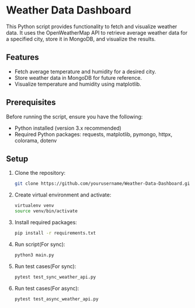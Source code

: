 # Weather Data Dashboard

This Python script provides functionality to fetch and visualize weather data. It uses the OpenWeatherMap API to retrieve average weather data for a specified city, store it in MongoDB, and visualize the results.

## Features

- Fetch average temperature and humidity for a desired city.
- Store weather data in MongoDB for future reference.
- Visualize temperature and humidity using matplotlib.

## Prerequisites

Before running the script, ensure you have the following:

- Python installed (version 3.x recommended)
- Required Python packages: requests, matplotlib, pymongo, httpx, colorama, dotenv

## Setup

1. Clone the repository:

   ```bash
   git clone https://github.com/yourusername/Weather-Data-Dashboard.git

2. Create virtual environment and activate:

   ```bash
   virtualenv venv
   source venv/bin/activate

3. Install required packages:

   ```bash
   pip install -r requirements.txt

4. Run script(For sync):

   ```bash
   python3 main.py

5. Run test cases(For sync):

   ```bash
   pytest test_sync_weather_api.py

5. Run test cases(For async):

   ```bash
   pytest test_async_weather_api.py


